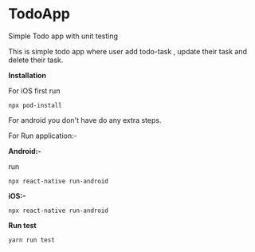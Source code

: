 # TodoApp
Simple Todo app with unit testing

This is simple todo app where user add todo-task , update their task and delete their task.

**Installation**

For iOS first run

```
npx pod-install
```

For android you don't have do any extra steps.

For Run application:-

**Android:-**

run 
```
npx react-native run-android
```

**iOS:-**
```
npx react-native run-android
```


**Run test**

```
yarn run test
```
